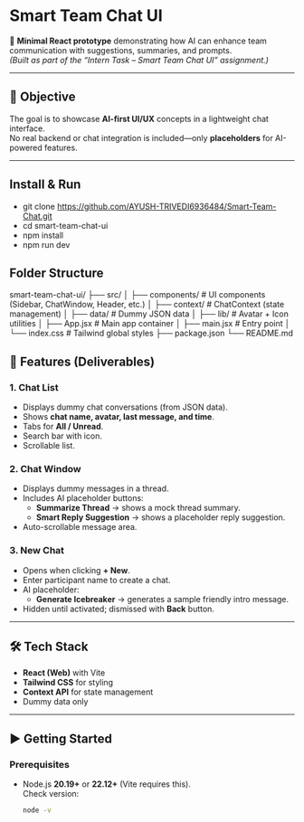 # Smart Team Chat UI

🚀 **Minimal React prototype** demonstrating how AI can enhance team communication with suggestions, summaries, and prompts.  
*(Built as part of the “Intern Task – Smart Team Chat UI” assignment.)*

---

## 🎯 Objective
The goal is to showcase **AI-first UI/UX** concepts in a lightweight chat interface.  
No real backend or chat integration is included—only **placeholders** for AI-powered features.

---

## Install & Run
- git clone https://github.com/AYUSH-TRIVEDI6936484/Smart-Team-Chat.git
- cd smart-team-chat-ui
- npm install
- npm run dev

## Folder Structure
smart-team-chat-ui/
├── src/
│   ├── components/        # UI components (Sidebar, ChatWindow, Header, etc.)
│   ├── context/           # ChatContext (state management)
│   ├── data/              # Dummy JSON data
│   ├── lib/               # Avatar + Icon utilities
│   ├── App.jsx            # Main app container
│   ├── main.jsx           # Entry point
│   └── index.css          # Tailwind global styles
├── package.json
└── README.md

## 📱 Features (Deliverables)

### 1. Chat List
- Displays dummy chat conversations (from JSON data).  
- Shows **chat name, avatar, last message, and time**.  
- Tabs for **All / Unread**.  
- Search bar with icon.  
- Scrollable list.

### 2. Chat Window
- Displays dummy messages in a thread.  
- Includes AI placeholder buttons:
  - **Summarize Thread** → shows a mock thread summary.  
  - **Smart Reply Suggestion** → shows a placeholder reply suggestion.  
- Auto-scrollable message area.

### 3. New Chat
- Opens when clicking **+ New**.  
- Enter participant name to create a chat.  
- AI placeholder:
  - **Generate Icebreaker** → generates a sample friendly intro message.  
- Hidden until activated; dismissed with **Back** button.

---

## 🛠️ Tech Stack
- **React (Web)** with Vite  
- **Tailwind CSS** for styling  
- **Context API** for state management  
- Dummy data only  

---

## ▶️ Getting Started

### Prerequisites
- Node.js **20.19+** or **22.12+** (Vite requires this).  
  Check version:
  ```bash
  node -v
